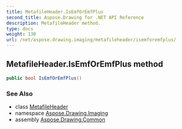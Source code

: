 ```yaml
---
title: MetafileHeader.IsEmfOrEmfPlus
second_title: Aspose.Drawing for .NET API Reference
description: MetafileHeader method. 
type: docs
weight: 130
url: /net/aspose.drawing.imaging/metafileheader/isemforemfplus/
---
```

## MetafileHeader.IsEmfOrEmfPlus method

```csharp
public bool IsEmfOrEmfPlus()
```

### See Also

* class [MetafileHeader](../)
* namespace [Aspose.Drawing.Imaging](../../metafileheader/)
* assembly [Aspose.Drawing.Common](../../../)


